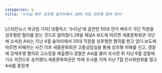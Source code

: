 ```yaml
---
categories: g
title: "수리남 배우 성추행 술자리에서 20대 직원 성추행 혐의 받아"
---
```

[스타인뉴스 박규범 기자] 넷플릭스 &#39;수리남&#39;에 출연한 50대 연극 배우가 극단 직원을 성추행한 혐의를 받는 것으로 알려졌다.28일 채널A 보도에 따르면 세종문화회관 극단에 소속된 A씨는 지난 4월 술자리에서 20대 직원을 성추행한 혐의를 받고 있다.보도에 따르면 피해자는 사건 이후 세종문화회관 고충상담실을 통해 성추행 피해를 신고, 경찰에 강제추행 혐의로 고소장을 제출했다.경찰은 A씨를 불러 조사한 뒤 지난 6월 검찰에 기소 의견으로 송치했다.세종문화회관은 자체 조사를 거쳐 지난 7월 인사위원회를 열고 A씨를 중징계